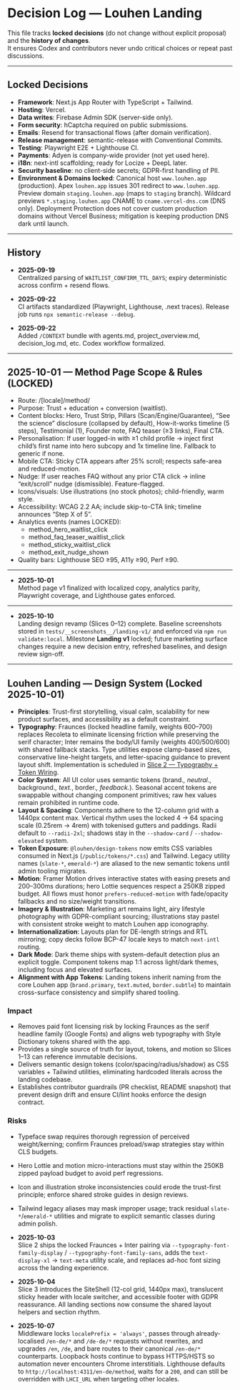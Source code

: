 # Decision Log — Louhen Landing

This file tracks **locked decisions** (do not change without explicit proposal) and the **history of changes**.  
It ensures Codex and contributors never undo critical choices or repeat past discussions.

---

## Locked Decisions

- **Framework**: Next.js App Router with TypeScript + Tailwind.  
- **Hosting**: Vercel.  
- **Data writes**: Firebase Admin SDK (server-side only).  
- **Form security**: hCaptcha required on public submissions.  
- **Emails**: Resend for transactional flows (after domain verification).  
- **Release management**: semantic-release with Conventional Commits.  
- **Testing**: Playwright E2E + Lighthouse CI.  
- **Payments**: Adyen is company-wide provider (not yet used here).  
- **i18n**: next-intl scaffolding; ready for Locize + DeepL later.  
- **Security baseline**: no client-side secrets; GDPR-first handling of PII.
- **Environment & Domains locked**: Canonical host `www.louhen.app` (production). Apex `louhen.app` issues 301 redirect to `www.louhen.app`. Preview domain `staging.louhen.app` (maps to `staging` branch). Wildcard previews `*.staging.louhen.app` CNAME to `cname.vercel-dns.com` (DNS only). Deployment Protection does not cover custom production domains without Vercel Business; mitigation is keeping production DNS dark until launch.

---

## History

- **2025-09-19**  
  Centralized parsing of `WAITLIST_CONFIRM_TTL_DAYS`; expiry deterministic across confirm + resend flows.  

- **2025-09-22**  
  CI artifacts standardized (Playwright, Lighthouse, .next traces). Release job runs `npx semantic-release --debug`.  

- **2025-09-22**  
  Added `/CONTEXT` bundle with agents.md, project_overview.md, decision_log.md, etc. Codex workflow formalized.  

---

## 2025-10-01 — Method Page Scope & Rules (LOCKED)

- Route: /[locale]/method/
- Purpose: Trust + education + conversion (waitlist).
- Content blocks: Hero, Trust Strip, Pillars (Scan/Engine/Guarantee), “See the science” disclosure (collapsed by default), How-it-works timeline (5 steps), Testimonial (1), Founder note, FAQ teaser (≥3 links), Final CTA.
- Personalisation: If user logged-in with ≥1 child profile → inject first child’s first name into hero subcopy and 1x timeline line. Fallback to generic if none.
- Mobile CTA: Sticky CTA appears after 25% scroll; respects safe-area and reduced-motion.
- Nudge: If user reaches FAQ without any prior CTA click → inline “exit/scroll” nudge (dismissible). Feature-flagged.
- Icons/visuals: Use illustrations (no stock photos); child-friendly, warm style.
- Accessibility: WCAG 2.2 AA; include skip-to-CTA link; timeline announces “Step X of 5”.
- Analytics events (names LOCKED):
  - method_hero_waitlist_click
  - method_faq_teaser_waitlist_click
  - method_sticky_waitlist_click
  - method_exit_nudge_shown
- Quality bars: Lighthouse SEO ≥95, A11y ≥90, Perf ≥90.

---

- **2025-10-01**  
  Method page v1 finalized with localized copy, analytics parity, Playwright coverage, and Lighthouse gates enforced.

---

- **2025-10-10**  
  Landing design revamp (Slices 0–12) complete. Baseline screenshots stored in `tests/__screenshots__/landing-v1/` and enforced via `npm run validate:local`. Milestone **Landing v1** locked; future marketing surface changes require a new decision entry, refreshed baselines, and design review sign-off.

---

## Louhen Landing — Design System (Locked 2025-10-01)

- **Principles**: Trust-first storytelling, visual calm, scalability for new product surfaces, and accessibility as a default constraint.  
- **Typography**: Fraunces (locked headline family, weights 600–700) replaces Recoleta to eliminate licensing friction while preserving the serif character; Inter remains the body/UI family (weights 400/500/600) with shared fallback stacks. Type utilities expose clamp-based sizes, conservative line-height targets, and letter-spacing guidance to prevent layout shift. Implementation is scheduled in [Slice 2 — Typography + Token Wiring](CONTEXT/backlog.md#slice-2-typography--token-wiring).
- **Color System**: All UI color uses semantic tokens (brand.*, neutral.*, background.*, text.*, border.*, feedback.*). Seasonal accent tokens are swappable without changing component primitives; raw hex values remain prohibited in runtime code.
- **Layout & Spacing**: Components adhere to the 12-column grid with a 1440px content max. Vertical rhythm uses the locked 4 → 64 spacing scale (0.25rem → 4rem) with tokenised gutters and paddings. Radii default to `--radii-2xl`; shadows stay in the `--shadow-card` / `--shadow-elevated` system.
- **Token Exposure**: `@louhen/design-tokens` now emits CSS variables consumed in Next.js (`/public/tokens/*.css`) and Tailwind. Legacy utility names (`slate-*`, `emerald-*`) are aliased to the new semantic tokens until admin tooling migrates.
- **Motion**: Framer Motion drives interactive states with easing presets and 200–300ms durations; hero Lottie sequences respect a 250KB zipped budget. All flows must honor `prefers-reduced-motion` with fade/opacity fallbacks and no size/weight transitions.
- **Imagery & Illustration**: Marketing art remains light, airy lifestyle photography with GDPR-compliant sourcing; illustrations stay pastel with consistent stroke weight to match Louhen app iconography.
- **Internationalization**: Layouts plan for DE-length strings and RTL mirroring; copy decks follow BCP-47 locale keys to match `next-intl` routing.
- **Dark Mode**: Dark theme ships with system-default detection plus an explicit toggle. Component tokens map 1:1 across light/dark themes, including focus and elevated surfaces.
- **Alignment with App Tokens**: Landing tokens inherit naming from the core Louhen app (`brand.primary`, `text.muted`, `border.subtle`) to maintain cross-surface consistency and simplify shared tooling.

### Impact
- Removes paid font licensing risk by locking Fraunces as the serif headline family (Google Fonts) and aligns web typography with Style Dictionary tokens shared with the app.  
- Provides a single source of truth for layout, tokens, and motion so Slices 1–13 can reference immutable decisions.  
- Delivers semantic design tokens (color/spacing/radius/shadow) as CSS variables + Tailwind utilities, eliminating hardcoded literals across the landing codebase.  
- Establishes contributor guardrails (PR checklist, README snapshot) that prevent design drift and ensure CI/lint hooks enforce the design contract.

### Risks
- Typeface swap requires thorough regression of perceived weight/kerning; confirm Fraunces preload/swap strategies stay within CLS budgets.  
- Hero Lottie and motion micro-interactions must stay within the 250KB zipped payload budget to avoid perf regressions.  
- Icon and illustration stroke inconsistencies could erode the trust-first principle; enforce shared stroke guides in design reviews.  
- Tailwind legacy aliases may mask improper usage; track residual `slate-*`/`emerald-*` utilities and migrate to explicit semantic classes during admin polish.

- **2025-10-03**  
  Slice 2 ships the locked Fraunces + Inter pairing via `--typography-font-family-display` / `--typography-font-family-sans`, adds the `text-display-xl` → `text-meta` utility scale, and replaces ad-hoc font sizing across the landing experience.

- **2025-10-04**  
  Slice 3 introduces the SiteShell (12-col grid, 1440px max), translucent sticky header with locale switcher, and accessible footer with GDPR reassurance. All landing sections now consume the shared layout helpers and section rhythm.
 
- **2025-10-07**  
  Middleware locks `localePrefix = 'always'`, passes through already-localised `/en-de/*` and `/de-de/*` requests without rewrites, and upgrades `/en`, `/de`, and bare routes to their canonical `/en-de/*` counterparts. Loopback hosts continue to bypass HTTPS/HSTS so automation never encounters Chrome interstitials. Lighthouse defaults to `http://localhost:4311/en-de/method`, waits for a `200`, and can still be overridden with `LHCI_URL` when targeting other locales.
